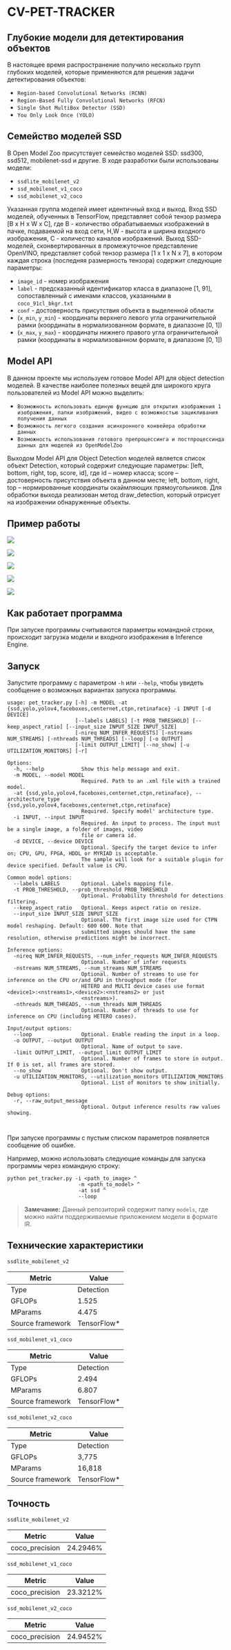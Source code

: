 # CV-PET-TRACKER

## Глубокие модели для детектирования объектов

В настоящее время распространение получило несколько групп глубоких моделей, которые применяются для решения задачи детектирования объектов:

- `Region-based Convolutional Networks (RCNN)`
- `Region-Based Fully Convolutional Networks (RFCN)`
- `Single Shot MultiBox Detector (SSD)`
- `You Only Look Once (YOLO)`

## Cемейство моделей SSD

В Open Model Zoo присутствует семейство моделей SSD: ssd300, ssd512, mobilenet-ssd и другие. В ходе разработки были использованы модели:

- `ssdlite_mobilenet_v2`
- `ssd_mobilenet_v1_coco`
- `ssd_mobilenet_v2_coco`

Указанная группа моделей имеет идентичный вход и выход. Вход SSD моделей, обученных в TensorFlow, представляет собой тензор размера [B x H x W x C], где B - количество 
обрабатываемых изображений в пачке, подаваемой на вход сети, Н,W - высота и ширина входного изображения, C - количество каналов изображений. Выход SSD-моделей, сконвертированных 
в промежуточное представление OpenVINO, представляет собой тензор размера [1 x 1 x N x 7], в котором каждая строка (последняя размерность тензора) содержит следующие параметры:

- `image_id` - номер изображения
- `label` - предсказанный идентификатор класса в диапазоне [1, 91], сопоставленный с именами классов, указанными в `coco_91cl_bkgr.txt`
- `conf` - достоверность присутствия объекта в выделенной области
- (`x_min`, `y_min`) - координаты верхнего левого угла ограничительной рамки (координаты в нормализованном формате, в диапазоне [0, 1])
- (`x_max`, `y_max`) - координаты нижнего правого угла ограничительной рамки (координаты в нормализованном формате, в диапазоне [0, 1])

## Model API

В данном проекте мы используем готовое Model API для object detection моделей. В качестве наиболее полезных вещей для широкого круга пользователей из Model API можно выделить:

- `Возможность использовать единую функцию для открытия изображения 1 изображения, папки изображений, видео с возможностью зацикливания получения данных`
- `Возможность легкого создания асинхронного конвейера обработки данных`
- `Возможность использования готового препроцессинга и постпроцессинда данных для моделей из OpenModelZoo`

Выходом Model API для Object Detection моделей является список объект Detection, который содержит следующие параметры: [left, bottom, right, top, score, id], где id – номер
класса; score – достоверность присутствия объекта в данном месте; left, bottom, right, top – нормированные координаты окаймляющих прямоугольников. Для обработки выхода 
реализован метод draw_detection, который отрисует на изображении обнаруженные объекты.

## Пример работы

![](https://media.giphy.com/media/Qu8kmpwQq6CPxjhJXl/giphy.gif)

![](https://media.giphy.com/media/V88sO11VsQAuS4c5KI/giphy.gif)

![](https://media.giphy.com/media/V7cW5cKLIWvd88mjE3/giphy.gif)

![](result/dog-cat.jpg)

![](result/bird.jpg)

## Как работает программа
При запуске программы считываются параметры командной строки, происходит загрузка модели и входного изображения в Inference Engine.

## Запуск
Запустите программу с параметром `-h` или `--help`, чтобы увидеть сообщение о возможных вариантах запуска программы.

```
usage: pet_tracker.py [-h] -m MODEL -at {ssd,yolo,yolov4,faceboxes,centernet,ctpn,retinaface} -i INPUT [-d DEVICE]
                      [--labels LABELS] [-t PROB_THRESHOLD] [--keep_aspect_ratio] [--input_size INPUT_SIZE INPUT_SIZE]
                      [-nireq NUM_INFER_REQUESTS] [-nstreams NUM_STREAMS] [-nthreads NUM_THREADS] [--loop] [-o OUTPUT]
                      [-limit OUTPUT_LIMIT] [--no_show] [-u UTILIZATION_MONITORS] [-r]

Options:
  -h, --help            Show this help message and exit.
  -m MODEL, --model MODEL
                        Required. Path to an .xml file with a trained model.
  -at {ssd,yolo,yolov4,faceboxes,centernet,ctpn,retinaface}, --architecture_type {ssd,yolo,yolov4,faceboxes,centernet,ctpn,retinaface}
                        Required. Specify model' architecture type.
  -i INPUT, --input INPUT
                        Required. An input to process. The input must be a single image, a folder of images, video
                        file or camera id.
  -d DEVICE, --device DEVICE
                        Optional. Specify the target device to infer on; CPU, GPU, FPGA, HDDL or MYRIAD is acceptable.
                        The sample will look for a suitable plugin for device specified. Default value is CPU.

Common model options:
  --labels LABELS       Optional. Labels mapping file.
  -t PROB_THRESHOLD, --prob_threshold PROB_THRESHOLD
                        Optional. Probability threshold for detections filtering.
  --keep_aspect_ratio   Optional. Keeps aspect ratio on resize.
  --input_size INPUT_SIZE INPUT_SIZE
                        Optional. The first image size used for CTPN model reshaping. Default: 600 600. Note that
                        submitted images should have the same resolution, otherwise predictions might be incorrect.

Inference options:
  -nireq NUM_INFER_REQUESTS, --num_infer_requests NUM_INFER_REQUESTS
                        Optional. Number of infer requests
  -nstreams NUM_STREAMS, --num_streams NUM_STREAMS
                        Optional. Number of streams to use for inference on the CPU or/and GPU in throughput mode (for
                        HETERO and MULTI device cases use format <device1>:<nstreams1>,<device2>:<nstreams2> or just
                        <nstreams>).
  -nthreads NUM_THREADS, --num_threads NUM_THREADS
                        Optional. Number of threads to use for inference on CPU (including HETERO cases).

Input/output options:
  --loop                Optional. Enable reading the input in a loop.
  -o OUTPUT, --output OUTPUT
                        Optional. Name of output to save.
  -limit OUTPUT_LIMIT, --output_limit OUTPUT_LIMIT
                        Optional. Number of frames to store in output. If 0 is set, all frames are stored.
  --no_show             Optional. Don't show output.
  -u UTILIZATION_MONITORS, --utilization_monitors UTILIZATION_MONITORS
                        Optional. List of monitors to show initially.

Debug options:
  -r, --raw_output_message
                        Optional. Output inference results raw values showing.
                        
                        
```
При запуске программы с пустым списком параметров появляется сообщение об ошибке.

Например, можно использовать следующие команды для запуска программы через командную строку:

```
python pet_tracker.py -i <path_to_image> ^
                       -m <path_to_model> ^
                       -at ssd ^
                       --loop
```
> **Замечание:** Данный репозиторий содержит папку `models`, где можно найти поддерживаемые приложением модели в формате IR.

## Технические характеристики

`ssdlite_mobilenet_v2`

| Metric            | Value         |
|-------------------|---------------|
| Type              | Detection     |
| GFLOPs            | 1.525         |
| MParams           | 4.475         |
| Source framework  | TensorFlow\*  |

`ssd_mobilenet_v1_coco`

| Metric            | Value         |
|-------------------|---------------|
| Type              | Detection     |
| GFLOPs            | 2.494         |
| MParams           | 6.807         |
| Source framework  | TensorFlow\*  |

`ssd_mobilenet_v2_coco`

| Metric            | Value         |
|-------------------|---------------|
| Type              | Detection     |
| GFLOPs            | 3,775         |
| MParams           | 16,818        |
| Source framework  | TensorFlow\*  |

## Точность

`ssdlite_mobilenet_v2`

| Metric         | Value   |
| -------------- | ------- |
| coco_precision | 24.2946%|

`ssd_mobilenet_v1_coco`

| Metric         | Value   |
| -------------- | ------- |
| coco_precision | 23.3212%|

`ssd_mobilenet_v2_coco`

| Metric         | Value   |
| -------------- | ------- |
| coco_precision | 24.9452%|
